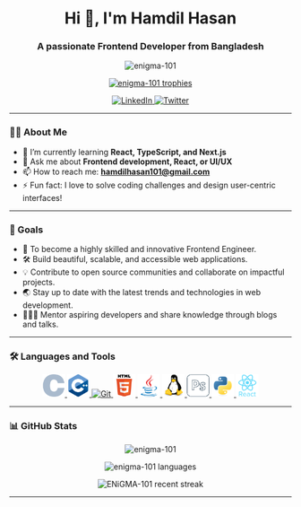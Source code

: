<h1 align="center">Hi 👋, I'm Hamdil Hasan</h1>
<h3 align="center">A passionate Frontend Developer from Bangladesh</h3>

<p align="center">
  <img src="https://komarev.com/ghpvc/?username=enigma-101&label=Profile%20views&color=0e75b6&style=flat" alt="enigma-101" />
</p>

<p align="center">
  <a href="https://github.com/ryo-ma/github-profile-trophy">
    <img src="https://github-profile-trophy.vercel.app/?username=enigma-101&theme=calm&margin-w=15&margin-h=15" alt="enigma-101 trophies" />
  </a>
</p>

<!-- Socials (add your real links below) -->
<p align="center">
  <a href="https://linkedin.com/in/hamdil-hasan-p101" target="_blank">
    <img src="https://img.shields.io/badge/LinkedIn-0077B5?style=for-the-badge&logo=linkedin&logoColor=white" alt="LinkedIn"/>
  </a>
  <a href="https://x.com/im_jOMiD4R_" target="_blank">
    <img src="https://img.shields.io/badge/Twitter-1DA1F2?style=for-the-badge&logo=twitter&logoColor=white" alt="Twitter"/>
  </a>
  <!-- Add more socials as needed -->
</p>

---

### 🧑‍💻 About Me

- 🌱 I’m currently learning **React, TypeScript, and Next.js**
- 💬 Ask me about **Frontend development, React, or UI/UX**
- 📫 How to reach me: **hamdilhasan101@gmail.com**
- ⚡ Fun fact: I love to solve coding challenges and design user-centric interfaces!

---

### 🎯 Goals

- 🚀 To become a highly skilled and innovative Frontend Engineer.
- 🛠️ Build beautiful, scalable, and accessible web applications.
- 💡 Contribute to open source communities and collaborate on impactful projects.
- 🌏 Stay up to date with the latest trends and technologies in web development.
- 🧑‍🤝‍🧑 Mentor aspiring developers and share knowledge through blogs and talks.

---

### 🛠️ Languages and Tools

<p align="center">
  <a href="https://www.cprogramming.com/" target="_blank" rel="noreferrer">
    <img src="https://raw.githubusercontent.com/devicons/devicon/master/icons/c/c-original.svg" alt="C" width="40" height="40"/>
  </a>
  <a href="https://www.w3schools.com/cpp/" target="_blank" rel="noreferrer">
    <img src="https://raw.githubusercontent.com/devicons/devicon/master/icons/cplusplus/cplusplus-original.svg" alt="C++" width="40" height="40"/>
  </a>
  <a href="https://git-scm.com/" target="_blank" rel="noreferrer">
    <img src="https://www.vectorlogo.zone/logos/git-scm/git-scm-icon.svg" alt="Git" width="40" height="40"/>
  </a>
  <a href="https://www.w3.org/html/" target="_blank" rel="noreferrer">
    <img src="https://raw.githubusercontent.com/devicons/devicon/master/icons/html5/html5-original-wordmark.svg" alt="HTML5" width="40" height="40"/>
  </a>
  <a href="https://www.java.com" target="_blank" rel="noreferrer">
    <img src="https://raw.githubusercontent.com/devicons/devicon/master/icons/java/java-original.svg" alt="Java" width="40" height="40"/>
  </a>
  <a href="https://www.linux.org/" target="_blank" rel="noreferrer">
    <img src="https://raw.githubusercontent.com/devicons/devicon/master/icons/linux/linux-original.svg" alt="Linux" width="40" height="40"/>
  </a>
  <a href="https://www.photoshop.com/en" target="_blank" rel="noreferrer">
    <img src="https://raw.githubusercontent.com/devicons/devicon/master/icons/photoshop/photoshop-line.svg" alt="Photoshop" width="40" height="40"/>
  </a>
  <a href="https://www.python.org" target="_blank" rel="noreferrer">
    <img src="https://raw.githubusercontent.com/devicons/devicon/master/icons/python/python-original.svg" alt="Python" width="40" height="40"/>
  </a>
  <a href="https://reactjs.org/" target="_blank" rel="noreferrer">
    <img src="https://raw.githubusercontent.com/devicons/devicon/master/icons/react/react-original-wordmark.svg" alt="React" width="40" height="40"/>
  </a>
</p>

---

### 📊 GitHub Stats

<p align="center">
  <img src="https://github-readme-stats.vercel.app/api?username=enigma-101&show_icons=true&theme=calm&locale=en" alt="enigma-101" />
</p>
<p align="center">
  <img src="https://github-readme-stats.vercel.app/api/top-langs?username=enigma-101&show_icons=true&locale=en&layout=compact&theme=calm" alt="enigma-101 languages" />
</p>
<p align="center">
  <img src="https://streak-stats.demolab.com?user=ENiGMA-101&theme=calm" alt="ENiGMA-101 recent streak" />
</p>

---

<!--
**ENiGMA-101/ENiGMA-101** is a ✨ _special_ ✨ repository because its `README.md` (this file) appears on your GitHub profile.
You can click the Preview link to take a look at your changes.
-->
